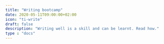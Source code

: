 ```yaml
---
title: "Writing bootcamp"
date: 2020-05-11T09:00:00+02:00
icon: "ti-write"
draft: false
description: "Writing well is a skill and can be learnt. Read how."
type : "docs"
---
```

